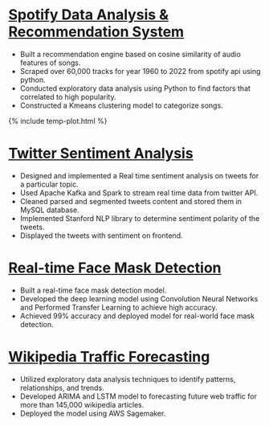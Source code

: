 # [Spotify Data Analysis & Recommendation System](https://github.com/tathagatsathe/Spotify)
- Built a recommendation engine based on cosine similarity of audio features of songs.
- Scraped over 60,000 tracks for year 1960 to 2022 from spotify api using python.
- Conducted exploratory data analysis using Python to find factors that correlated to high popularity.
- Constructed a Kmeans clustering model to categorize songs.

{% include temp-plot.html %}


# [Twitter Sentiment Analysis](https://github.com/tathagatsathe/twitter-sentiment-analysis)
- Designed and implemented a Real time sentiment analysis on tweets for a particular topic. 
- Used Apache Kafka and Spark to stream real time data from twitter API.
- Cleaned parsed and segmented tweets content and stored them in MySQL database.
- Implemented Stanford NLP library to determine sentiment polarity of the tweets.
- Displayed the tweets with sentiment on frontend.

# [Real-time Face Mask Detection](https://github.com/tathagatsathe/FaceMaskDetection)
- Built a real-time face mask detection model.
- Developed the deep learning model using Convolution Neural Networks and Performed Transfer Learning to achieve high accuracy.
- Achieved 99% accuracy and deployed model for real-world face mask detection.

# [Wikipedia Traffic Forecasting](https://github.com/tathagatsathe/WikipediaTrafficForecasting)
- Utilized exploratory data analysis techniques to identify patterns, relationships, and trends. 
- Developed ARIMA and LSTM model to forecasting future web traffic for more than 145,000 wikipedia articles.
- Deployed the model using AWS Sagemaker.
